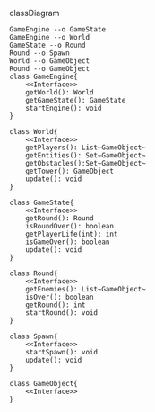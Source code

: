 classDiagram 

    GameEngine --o GameState
    GameEngine --o World
    GameState --o Round
    Round --o Spawn
    World --o GameObject
    Round --o GameObject
    class GameEngine{
        <<Interface>>
        getWorld(): World
        getGameState(): GameState
        startEngine(): void
    }

    class World{
        <<Interface>>
        getPlayers(): List~GameObject~
        getEntities(): Set~GameObject~
        getObstacles():Set~GameObject~
        getTower(): GameObject
        update(): void
    }

    class GameState{
        <<Interface>>
        getRound(): Round
        isRoundOver(): boolean
        getPlayerLife(int): int
        isGameOver(): boolean
        update(): void
    }

    class Round{
        <<Interface>>
        getEnemies(): List~GameObject~
        isOver(): boolean
        getRound(): int
        startRound(): void
    }

    class Spawn{
        <<Interface>>
        startSpawn(): void
        update(): void
    }

    class GameObject{
        <<Interface>>
    }

